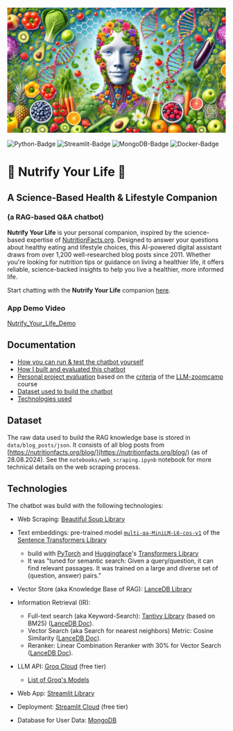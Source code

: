 ![readme welcome image](data/images/DALLE_2024-09-16_21.48.45_header.webp)

<!--- BADGES: START --->
![Python-Badge](https://img.shields.io/badge/Python-FFD43B?style=for-the-badge&logo=python&logoColor=blue)
![Streamlit-Badge](https://img.shields.io/badge/Streamlit-FF4B4B?style=for-the-badge&logo=Streamlit&logoColor=white)
![MongoDB-Badge](https://img.shields.io/badge/MongoDB-4EA94B?style=for-the-badge&logo=mongodb&logoColor=white)
![Docker-Badge](https://img.shields.io/badge/Docker-2CA5E0?style=for-the-badge&logo=docker&logoColor=white)
<!--- BADGES: END --->

# 🥦 Nutrify Your Life 🥦

## A Science-Based Health & Lifestyle Companion

### (a RAG-based Q&A chatbot)

**Nutrify Your Life** is your personal companion, inspired by the science-based expertise of [NutritionFacts.org](https://nutritionfacts.org/about/). Designed to answer your questions about healthy eating and lifestyle choices, this AI-powered digital assistant draws from over 1,200 well-researched blog posts since 2011. Whether you're looking for nutrition tips or guidance on living a healthier life, it offers reliable, science-backed insights to help you live a healthier, more informed life.

Start chatting with the **Nutrify Your Life** companion [here](https://nutrify-your-life.streamlit.app/).

<!---
<p align="center">
  <a href="https://nutrify-your-life.streamlit.app/" target="_blank">
    <img src="data/images/app_screenshot_2024-09-10.png" width="400">
  </a>
</p>

<p align="center">
    <img src="data/images/streamlit-app-2024-09-10-16-09-09(1).gif" width="400" alt="usage recording">
</p>
--->

### App Demo Video
[Nutrify_Your_Life_Demo](https://github.com/user-attachments/assets/de4cd419-4188-483b-b373-d3ac6cc09f76)

## Documentation

- [How you can run & test the chatbot yourself](docs/offical_how_to_run_yourself.md)
- [How I built and evaluated this chatbot](docs/offical_how_i_build_it.md)
- [Personal project evaluation](docs/internal_project_evaluation.md) based on the [criteria](https://github.com/DataTalksClub/llm-zoomcamp/blob/main/project.md#evaluation-criteria) of the [LLM-zoomcamp](https://github.com/DataTalksClub/llm-zoomcamp) course
- [Dataset used to build the chatbot](#dataset)
- [Technologies used](#technologies)

## Dataset

The raw data used to build the RAG knowledge base is stored in `data/blog_posts/json`. It consists of all blog posts from [https://nutritionfacts.org/blog/](https://nutritionfacts.org/blog/) (as of 28.08.2024). See the `notebooks/web_scraping.ipynb` notebook for more technical details on the web scraping process.

<!---
## Help improve the bot

- setup "Developer Environment"
  - `pip install --no-cache-dir -e .[dev]`
  - pre-commit setup: `pre-commit install`
    - test: `pre-commit run --all-files`
--->

## Technologies

The chatbot was build with the following technologies:

- Web Scraping: [Beautiful Soup Library](https://www.crummy.com/software/BeautifulSoup/)

- Text embeddings: pre-trained model [`multi-qa-MiniLM-L6-cos-v1`](https://huggingface.co/sentence-transformers/multi-qa-MiniLM-L6-cos-v1) of the [Sentence Transformers Library](https://www.sbert.net/index.html)
  - build with [PyTorch](https://pytorch.org/get-started/locally/) and [Huggingface](https://huggingface.co/)'s [Transformers Library](https://github.com/huggingface/transformers)
  - It was "tuned for semantic search: Given a query/question, it can find relevant passages. It was trained on a large and diverse set of (question, answer) pairs."

- Vector Store (aka Knowledge Base of RAG): [LanceDB Library](https://lancedb.github.io/lancedb/)

- Information Retrieval (IR):
  - Full-text search (aka Keyword-Search): [Tantivy Library](https://github.com/quickwit-oss/tantivy) (based on BM25) ([LanceDB Doc](https://lancedb.github.io/lancedb/fts/)).
  - Vector Search (aka Search for nearest neighbors) Metric: Cosine Similarity ([LanceDB Doc](https://lancedb.github.io/lancedb/search/)).
  - Reranker: Linear Combination Reranker with 30% for Vector Search ([LanceDB Doc](https://lancedb.github.io/lancedb/reranking/linear_combination/)).

- LLM API: [Groq Cloud](https://groq.com/) (free tier)
  - [List of Groq's Models](https://console.groq.com/docs/models)

- Web App: [Streamlit Library](https://streamlit.io/)
- Deployment: [Streamlit Cloud](https://streamlit.io/cloud) (free tier)

- Database for User Data: [MongoDB](https://www.mongodb.com/)
